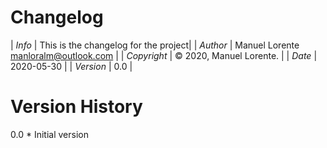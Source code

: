 Changelog
==============
| *Info*  		| This is the changelog for the project|
| *Author*  	| Manuel Lorente <manloralm@outlook.com> |
| *Copyright*  	| © 2020, Manuel Lorente.       |
| *Date*  		| 2020-05-30 |
| *Version*  	| 0.0 |

Version History
===============
0.0
    * Initial version